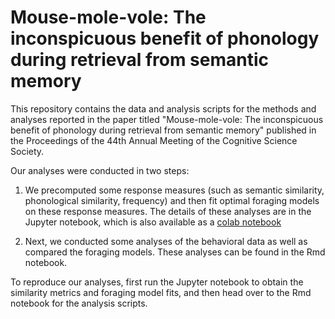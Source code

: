 # Mouse-mole-vole: The inconspicuous benefit of phonology during retrieval from semantic memory

This repository contains the data and analysis scripts for the methods and analyses reported in the paper titled "Mouse-mole-vole: The inconspicuous benefit of phonology during retrieval from semantic memory" published in the Proceedings of the 44th Annual Meeting of the Cognitive Science Society.

Our analyses were conducted in two steps:

1. We precomputed some response measures (such as semantic similarity, phonological similarity, frequency) and then fit optimal foraging models on these response measures. The details of these analyses are in the Jupyter notebook, which is also available as a [colab notebook](https://colab.research.google.com/github/abhilasha-kumar/fluency-cogsci2022/blob/main/fluency_cogsci2022.ipynb)

2. Next, we conducted some analyses of the behavioral data as well as compared the foraging models. These analyses can be found in the Rmd notebook.

To reproduce our analyses, first run the Jupyter notebook to obtain the similarity metrics and foraging model fits, and then head over to the Rmd notebook for the analysis scripts.
